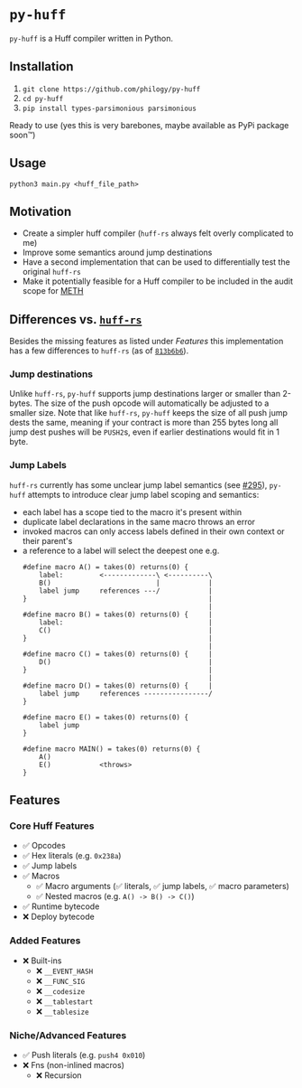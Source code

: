 # `py-huff`
`py-huff` is a Huff compiler written in Python.

## Installation

1. `git clone https://github.com/philogy/py-huff`
2. `cd py-huff`
3. `pip install types-parsimonious parsimonious`

Ready to use (yes this is very barebones, maybe available as PyPi package soon™️)

## Usage

```
python3 main.py <huff_file_path>
```

## Motivation

- Create a simpler huff compiler (`huff-rs` always felt overly complicated to me)
- Improve some semantics around jump destinations
- Have a second implementation that can be used to differentially test the original `huff-rs`
- Make it potentially feasible for a Huff compiler to be included in the audit scope for
  [METH](https://github.com/philogy/meth-weth)

## Differences vs. [`huff-rs`](https://github.com/huff-language/huff-rs/)
Besides the missing features as listed under _Features_ this implementation has a few differences to
`huff-rs` (as of [`813b6b6`](https://github.com/huff-language/huff-rs/commit/813b6b683dd214dfca71d49284afd885dd9eef09)).

### Jump destinations
Unlike `huff-rs`, `py-huff` supports jump destinations larger or smaller than 2-bytes. The size of
the push opcode will automatically be adjusted to a smaller size. Note that like `huff-rs`, `py-huff`
keeps the size of all push jump dests the same, meaning if your contract is more than 255 bytes long
all jump dest pushes will be `PUSH2`s, even if earlier destinations would fit in 1 byte.

### Jump Labels
`huff-rs` currently has some unclear jump label semantics (see [#295](https://github.com/huff-language/huff-rs/issues/295)), `py-huff` attempts to introduce clear jump label scoping and semantics:

- each label has a scope tied to the macro it's present within
- duplicate label declarations in the same macro throws an error
- invoked macros can only access labels defined in their own context or their parent's
- a reference to a label will select the deepest one e.g.
    ```
    #define macro A() = takes(0) returns(0) {
        label:         <-------------\ <----------\
        B()                          |            |
        label jump     references ---/            |
    }                                             |
                                                  |
    #define macro B() = takes(0) returns(0) {     |
        label:                                    |
        C()                                       |
    }                                             |
                                                  |
    #define macro C() = takes(0) returns(0) {     |
        D()                                       |
    }                                             |
                                                  |
    #define macro D() = takes(0) returns(0) {     |
        label jump     references ----------------/
    }

    #define macro E() = takes(0) returns(0) {
        label jump
    }

    #define macro MAIN() = takes(0) returns(0) {
        A()
        E()            <throws>
    }
    ```

## Features
### Core Huff Features
- ✅ Opcodes
- ✅ Hex literals (e.g. `0x238a`)
- ✅ Jump labels
- ✅ Macros
    - ✅ Macro arguments (✅ literals, ✅ jump labels, ✅ macro parameters)
    - ✅ Nested macros (e.g. `A() -> B() -> C()`)
- ✅ Runtime bytecode
- ❌ Deploy bytecode
### Added Features
- ❌ Built-ins
    - ❌ `__EVENT_HASH`
    - ❌ `__FUNC_SIG`
    - ❌ `__codesize`
    - ❌ `__tablestart`
    - ❌ `__tablesize`

### Niche/Advanced Features
- ✅ Push literals (e.g. `push4 0x010`)
- ❌ Fns (non-inlined macros)
    - ❌ Recursion

